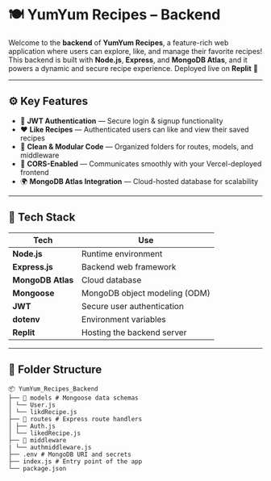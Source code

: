 # 🍽️ YumYum Recipes – Backend

Welcome to the **backend** of **YumYum Recipes**, a feature-rich web application where users can explore, like, and manage their favorite recipes!  
This backend is built with **Node.js**, **Express**, and **MongoDB Atlas**, and it powers a dynamic and secure recipe experience. Deployed live on **Replit** 🚀


---

## ⚙️ Key Features

- 🔐 **JWT Authentication** — Secure login & signup functionality  
- ❤️ **Like Recipes** — Authenticated users can like and view their saved recipes  
- 🧠 **Clean & Modular Code** — Organized folders for routes, models, and middleware  
- 🔗 **CORS-Enabled** — Communicates smoothly with your Vercel-deployed frontend  
- 🌍 **MongoDB Atlas Integration** — Cloud-hosted database for scalability

---

## 🧰 Tech Stack

| Tech             | Use                               |
|------------------|------------------------------------|
| **Node.js**       | Runtime environment               |
| **Express.js**    | Backend web framework             |
| **MongoDB Atlas** | Cloud database                    |
| **Mongoose**      | MongoDB object modeling (ODM)     |
| **JWT**           | Secure user authentication        |
| **dotenv**        | Environment variables             |
| **Replit**        | Hosting the backend server        |

---

## 📁 Folder Structure

```
📦 YumYum_Recipes_Backend
├── 📂 models # Mongoose data schemas
│ └── User.js
│ └── likdRecipe.js
├── 📂 routes # Express route handlers
│ ├── Auth.js
│ └── likedRecipe.js
├── 📂 middleware
| └── authmiddleware.js
├── .env # MongoDB URI and secrets
├── index.js # Entry point of the app
└── package.json

```




